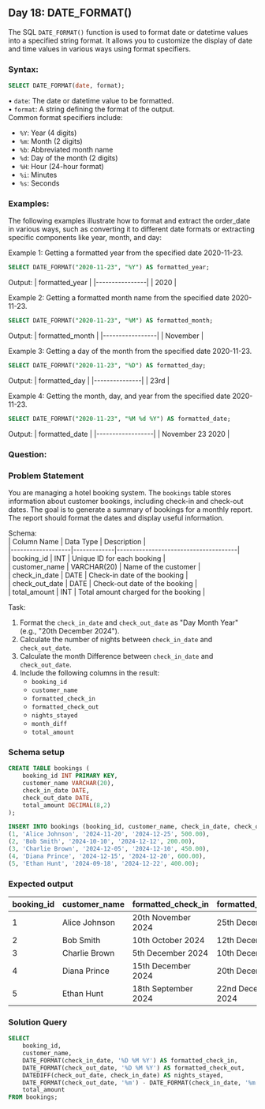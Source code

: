 ## Day 18: DATE_FORMAT()

The SQL `DATE_FORMAT()` function is used to format date or datetime values into a specified string format. It allows you to customize the display of date and time values in various ways using format specifiers.
### Syntax:

```sql
SELECT DATE_FORMAT(date, format); 
```
• `date`: The date or datetime value to be formatted.<br>
• `format`: A string defining the format of the output.<br>
  Common format specifiers include:
   - `%Y`: Year (4 digits)
   - `%m`: Month (2 digits)
   - `%b`: Abbreviated month name
   - `%d`: Day of the month (2 digits)
   - `%H`: Hour (24-hour format)
   - `%i`: Minutes
   - `%s`: Seconds

### Examples:

The following examples illustrate how to format and extract the order_date in various ways, such as converting it to different date formats or extracting specific components like year, month, and day:

Example 1:
Getting a formatted year from the specified date 2020-11-23.
```sql
SELECT DATE_FORMAT("2020-11-23", "%Y") AS formatted_year;
```
Output:
| formatted_year |
|----------------|
| 2020           |

Example 2:
Getting a formatted month name from the specified date 2020-11-23.
```sql
SELECT DATE_FORMAT("2020-11-23", "%M") AS formatted_month;
```
Output:
| formatted_month |
|-----------------|
| November        |

Example 3:
Getting a day of the month from the specified date 2020-11-23.
```sql
SELECT DATE_FORMAT("2020-11-23", "%D") AS formatted_day;
```
Output:
| formatted_day |
|---------------|
| 23rd          |

Example 4:
Getting the month, day, and year from the specified date 2020-11-23.
```sql
SELECT DATE_FORMAT("2020-11-23", "%M %d %Y") AS formatted_date;
```
Output:
| formatted_date   |
|------------------|
| November 23 2020 |

### Question:

### Problem Statement

You are managing a hotel booking system. The `bookings` table stores information about customer bookings, including check-in and check-out dates. The goal is to generate a summary of bookings for a monthly report. The report should format the dates and display useful information.

Schema:  
| Column Name       | Data Type   | Description                          |  
|-------------------|-------------|--------------------------------------|  
| booking_id        | INT         | Unique ID for each booking           |  
| customer_name     | VARCHAR(20) | Name of the customer                 |  
| check_in_date     | DATE        | Check-in date of the booking         |  
| check_out_date    | DATE        | Check-out date of the booking        |  
| total_amount      | INT         | Total amount charged for the booking |  

Task:
 
1. Format the `check_in_date` and `check_out_date` as "Day Month Year" (e.g., "20th December 2024").  
2. Calculate the number of nights between `check_in_date` and `check_out_date`.
3. Calculate the month Difference between `check_in_date` and `check_out_date`.
4. Include the following columns in the result:  
   - `booking_id`  
   - `customer_name`  
   - `formatted_check_in`  
   - `formatted_check_out`  
   - `nights_stayed`  
   - `month_diff` 
   - `total_amount` 
   
### Schema setup

```sql
CREATE TABLE bookings (
    booking_id INT PRIMARY KEY,
    customer_name VARCHAR(20),
    check_in_date DATE,
    check_out_date DATE,
    total_amount DECIMAL(8,2)
);

INSERT INTO bookings (booking_id, customer_name, check_in_date, check_out_date, total_amount) VALUES
(1, 'Alice Johnson', '2024-11-20', '2024-12-25', 500.00),
(2, 'Bob Smith', '2024-10-10', '2024-12-12', 200.00),
(3, 'Charlie Brown', '2024-12-05', '2024-12-10', 450.00),
(4, 'Diana Prince', '2024-12-15', '2024-12-20', 600.00),
(5, 'Ethan Hunt', '2024-09-18', '2024-12-22', 400.00);
```

### Expected output

| booking_id | customer_name   | formatted_check_in     | formatted_check_out    | nights_stayed | month_diff | total_amount |
|------------|-----------------|------------------------|------------------------|---------------|------------|--------------|
| 1          | Alice Johnson   | 20th November 2024     | 25th December 2024     | 35            | 1          | 500.00       |
| 2          | Bob Smith       | 10th October 2024      | 12th December 2024     | 63            | 2          | 200.00       |
| 3          | Charlie Brown   | 5th December 2024      | 10th December 2024     | 5             | 0          | 450.00       |
| 4          | Diana Prince    | 15th December 2024     | 20th December 2024     | 5             | 0          | 600.00       |
| 5          | Ethan Hunt      | 18th September 2024    | 22nd December 2024     | 95            | 3          | 400.00       |

### Solution Query

```sql
SELECT 
    booking_id,
    customer_name,
    DATE_FORMAT(check_in_date, '%D %M %Y') AS formatted_check_in,
    DATE_FORMAT(check_out_date, '%D %M %Y') AS formatted_check_out,
    DATEDIFF(check_out_date, check_in_date) AS nights_stayed,
    DATE_FORMAT(check_out_date, '%m') - DATE_FORMAT(check_in_date, '%m') AS month_diff,
    total_amount
FROM bookings;
```
